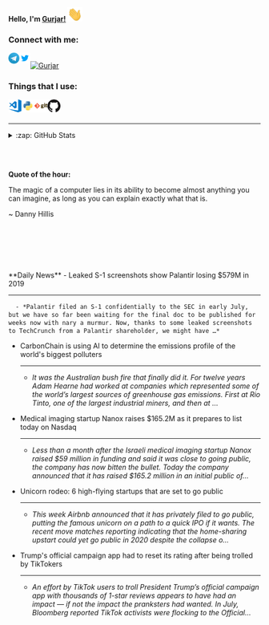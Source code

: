 #### Hello, I'm [Gurjar!](https://GurjarKing.github.io) <img src="https://raw.githubusercontent.com/ABSphreak/ABSphreak/master/gifs/Hi.gif" width="30px"></h2>


### Connect with me:

[<img align="left" alt="Gurjar | Telegram" width="22px" src="https://raw.githubusercontent.com/github/explore/80688e429a7d4ef2fca1e82350fe8e3517d3494d/topics/telegram/telegram.png" />][Telegram]
[<img align="left" alt="Gurjar | Twitter" width="22px" src="https://raw.githubusercontent.com/github/explore/80688e429a7d4ef2fca1e82350fe8e3517d3494d/topics/twitter/twitter.png" />][Twitter]

<br > <a href="https://github.com/GurjarKing"><img src="https://komarev.com/ghpvc/?username=GurjarKing" alt="Gurjar" /></a> <br />

<!-- <br >

![](https://visitor-badge.glitch.me/badge?page_id=GurjarKing)

<br /> -->

### Things that I use:

[<img align="left" alt="Visual Studio Code" width="26px" src="https://raw.githubusercontent.com/github/explore/80688e429a7d4ef2fca1e82350fe8e3517d3494d/topics/visual-studio-code/visual-studio-code.png" />][VSCode]
[<img align="left" alt="Python" width="26px" src="https://raw.githubusercontent.com/github/explore/80688e429a7d4ef2fca1e82350fe8e3517d3494d/topics/python/python.png" />][Python]
[<img align="left" alt="Git" width="26px" src="https://raw.githubusercontent.com/github/explore/80688e429a7d4ef2fca1e82350fe8e3517d3494d/topics/git/git.png" />][Git]
[<img align="left" alt="GitHub" width="26px" src="https://raw.githubusercontent.com/github/explore/78df643247d429f6cc873026c0622819ad797942/topics/github/github.png" />][Github]

<br />
<br />

---
<details>
  <summary>:zap: GitHub Stats</summary>

<img align="left" alt="Gurjar's Github Stats" src="https://github-readme-stats.vercel.app/api?username=GurjarKing&show_icons=true&hide_border=true&count_private=true&include_all_commit=true&theme=algolia" />

</details>

<!-- ### 🔔 My latest tweet
<a href="https://twitter.com/Gurjar_King43" target="_blank">
	<img src="https://github.com/GurjarKing/GurjarKing/raw/master/tweet.png" width="70%" align="center" alt="Click to view on Twitter" title="My latest tweet, as an image"/>
</a> -->
<br>

<pre>

</pre>

**Quote of the hour:**

The magic of a computer lies in its ability to become almost anything you can imagine, as long as you can explain exactly what that is.

~ Danny Hillis
<pre>

</pre>
<br>
<pre>


</pre>
**Daily News**
  - Leaked S-1 screenshots show Palantir losing $579M in 2019
     <hr/>
     
      - *Palantir filed an S-1 confidentially to the SEC in early July, but we have so far been waiting for the final doc to be published for weeks now with nary a murmur. Now, thanks to some leaked screenshots to TechCrunch from a Palantir shareholder, we might have …*
     
  - CarbonChain is using AI to determine the emissions profile of the world's biggest polluters
      <hr/>
      
      - *It was the Australian bush fire that finally did it. For twelve years Adam Hearne had worked at companies which represented some of the world’s largest sources of greenhouse gas emissions. First at Rio Tinto, one of the largest industrial miners, and then at …*
      
  - Medical imaging startup Nanox raises $165.2M as it prepares to list today on Nasdaq
      <hr/>
      
      - *Less than a month after the Israeli medical imaging startup Nanox raised $59 million in funding and said it was close to going public, the company has now bitten the bullet. Today the company announced that it has raised $165.2 million in an initial public of…*
      
  - Unicorn rodeo: 6 high-flying startups that are set to go public
      <hr/>
      
      - *This week Airbnb announced that it has privately filed to go public, putting the famous unicorn on a path to a quick IPO if it wants. The recent move matches reporting indicating that the home-sharing upstart could yet go public in 2020 despite the collapse o…*
       
  - Trump's official campaign app had to reset its rating after being trolled by TikTokers
      <hr/>
       
       - *An effort by TikTok users to troll President Trump’s official campaign app with thousands of 1-star reviews appears to have had an impact — if not the impact the pranksters had wanted. In July, Bloomberg reported TikTok activists were flocking to the Official…*
      

<br />

[VSCode]: https://code.visualstudio.com/
[Python]: https://www.python.org/
[Git]: https://git-scm.com/
[Github]: https://github.com/
[Telegram]: https://t.me/Gurjar_King/
[Twitter]: https://twitter.com/Gurjar_King43/
